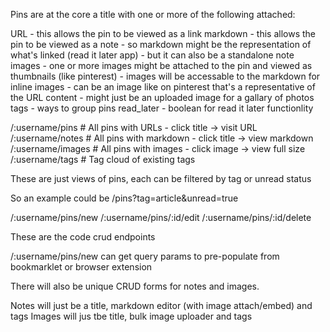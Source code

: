 Pins are at the core a title with one or more of the following attached:

URL - this allows the pin to be viewed as a link
markdown - this allows the pin to be viewed as a note - so markdown might be the representation of what's linked (read it later app) - but it can also be a standalone note
images - one or more images might be attached to the pin and viewed as thumbnails (like pinterest) - images will be accessable to the markdown for inline images - can be an image like on pinterest that's a representative of the URL content - might just be an uploaded image for a gallary of photos
tags - ways to group pins
read_later - boolean for read it later functionlity

/:username/pins # All pins with URLs - click title → visit URL
/:username/notes # All pins with markdown - click title → view markdown
/:username/images # All pins with images - click image → view full size
/:username/tags # Tag cloud of existing tags

These are just views of pins, each can be filtered by tag or unread status

So an example could be /pins?tag=article&unread=true

/:username/pins/new
/:username/pins/:id/edit
/:username/pins/:id/delete

These are the code crud endpoints

/:username/pins/new can get query params to pre-populate from bookmarklet or browser extension

There will also be unique CRUD forms for notes and images.

Notes will just be a title, markdown editor (with image attach/embed) and tags
Images will jus tbe title, bulk image uploader and tags
